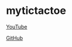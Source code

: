 # mytictactoe
[YouTube](https://www.youtube.com/watch?v=Es0bqeHabuc)

[GitHub](https://github.com/koki0702/tictactoe-ai-youtube)
